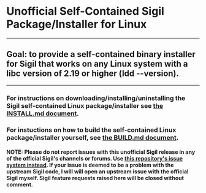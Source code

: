 Unofficial Self-Contained Sigil Package/Installer for Linux
===========================================================

<hr>

## Goal: to provide a self-contained binary installer for Sigil that works on any Linux system with a libc version of 2.19 or higher (ldd --version).

<hr>

### For instructions on downloading/installing/uninstalling the Sigil self-contained Linux package/installer see [the INSTALL.md document](./INSTALL.md).

### For instuctions on how to build the self-contained Linux package/installer yourself, see [the BUILD.md document](./BUILD.md).

#### NOTE: Please do not report issues with this unofficial Sigil release in any of the official Sigil's channels or forums. Use [this repository's issue system instead](https://github.com/dougmassay/pkg-sigil/issues). If your issue is deemed to be a problem with the upstream Sigil code, I will will open an upstream issue with the official Sigil myself. Sigil feature requests raised here will be closed without comment.